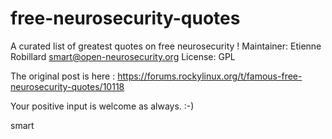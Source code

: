# free-neurosecurity-quotes
A curated list of greatest quotes on free neurosecurity ! 
Maintainer: 
Etienne Robillard <smart@open-neurosecurity.org> 
License: GPL 

The original post is here : https://forums.rockylinux.org/t/famous-free-neurosecurity-quotes/10118

Your positive input is welcome as always. :-) 

smart 
